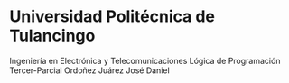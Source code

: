 # Universidad Politécnica de Tulancingo 
Ingeniería en Electrónica y Telecomunicaciones 
Lógica de Programación
Tercer-Parcial
Ordoñez Juárez José Daniel
